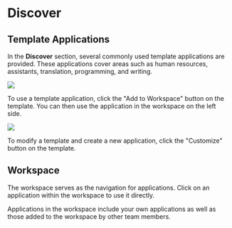 # Discover

## Template Applications

In the **Discover** section, several commonly used template applications are provided. These applications cover areas such as human resources, assistants, translation, programming, and writing.

![](https://assets-docs.dify.ai/dify-enterprise-mintlify/en/guides/workspace/e26314942a21cfafaaf576b6a0b723e2.png)

To use a template application, click the "Add to Workspace" button on the template. You can then use the application in the workspace on the left side.

![](https://assets-docs.dify.ai/dify-enterprise-mintlify/en/guides/workspace/5ce9a17b6b811d010426c8fe3e0646ab.png)

To modify a template and create a new application, click the "Customize" button on the template.

## Workspace

The workspace serves as the navigation for applications. Click on an application within the workspace to use it directly.

Applications in the workspace include your own applications as well as those added to the workspace by other team members.
